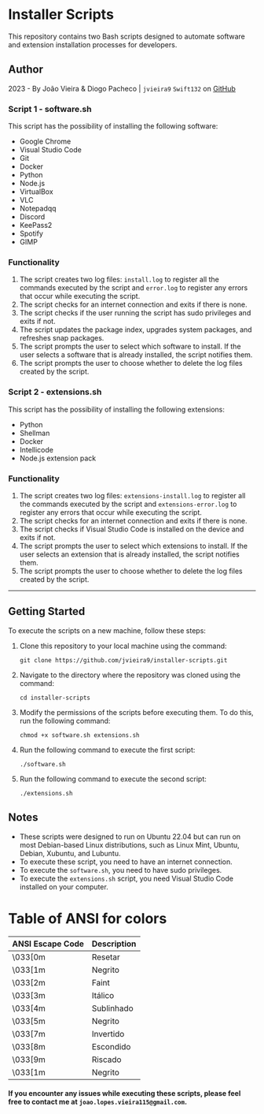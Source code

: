 # Installer Scripts

This repository contains two Bash scripts designed to automate software and extension installation processes for developers.

## Author

2023 - By João Vieira & Diogo Pacheco | `jvieira9` `Swift132` on [GitHub](https://github.com/jvieira9)

### Script 1 - software.sh

This script has the possibility of installing the following software:

- Google Chrome
- Visual Studio Code
- Git
- Docker
- Python
- Node.js
- VirtualBox
- VLC
- Notepadqq
- Discord
- KeePass2
- Spotify
- GIMP

### Functionality

1. The script creates two log files: `install.log` to register all the commands executed by the script and `error.log` to register any errors that occur while executing the script.
2. The script checks for an internet connection and exits if there is none.
3. The script checks if the user running the script has sudo privileges and exits if not.
4. The script updates the package index, upgrades system packages, and refreshes snap packages.
5. The script prompts the user to select which software to install. If the user selects a software that is already installed, the script notifies them.
6. The script prompts the user to choose whether to delete the log files created by the script.

### Script 2 - extensions.sh

This script has the possibility of installing the following extensions:

- Python
- Shellman
- Docker
- Intellicode
- Node.js extension pack 

### Functionality

1. The script creates two log files: `extensions-install.log` to register all the commands executed by the script and `extensions-error.log` to register any errors that occur while executing the script.
2. The script checks for an internet connection and exits if there is none.
3. The script checks if Visual Studio Code is installed on the device and exits if not.
4. The script prompts the user to select which extensions to install. If the user selects an extension that is already installed, the script notifies them.
5. The script prompts the user to choose whether to delete the log files created by the script.

-----------------------------------------------------------------------------------------------------------------------------------------------------------------------

## Getting Started

To execute the scripts on a new machine, follow these steps:

1. Clone this repository to your local machine using the command:

    ```
    git clone https://github.com/jvieira9/installer-scripts.git
    ```

2. Navigate to the directory where the repository was cloned using the command:

    ```
    cd installer-scripts
    ```

3. Modify the permissions of the scripts before executing them. To do this, run the following command: 

    ```
    chmod +x software.sh extensions.sh
    ```

4. Run the following command to execute the first script: 

    ```
    ./software.sh
    ```

5. Run the following command to execute the second script: 

    ```
    ./extensions.sh
    ```

## Notes

- These scripts were designed to run on Ubuntu 22.04 but can run on most Debian-based Linux distributions, such as Linux Mint, Ubuntu, Debian, Xubuntu, and Lubuntu.
- To execute these script, you need to have an internet connection.
- To execute the `software.sh`, you need to have sudo privileges.
- To execute the `extensions.sh` script, you need Visual Studio Code installed on your computer.

# Table of ANSI for colors

| ANSI Escape Code | Description |
| ------------- | ------------- |
| \033[0m       | Resetar       |
| \033[1m       | Negrito       |
| \033[2m	    | Faint         |
| \033[3m	    | Itálico       |
| \033[4m	    | Sublinhado    |
| \033[5m	    | Negrito       |
| \033[7m	    | Invertido     |
| \033[8m	    | Escondido     |
| \033[9m	    | Riscado       |
| \033[1m	    | Negrito       |

#### If you encounter any issues while executing these scripts, please feel free to contact me at `joao.lopes.vieira115@gmail.com`.


